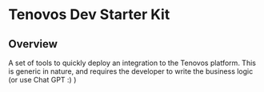 # Tenovos Dev Starter Kit

## Overview
A set of tools to quickly deploy an integration to the Tenovos platform. This is generic in nature, and requires the developer to write the business logic (or use Chat GPT :) )


